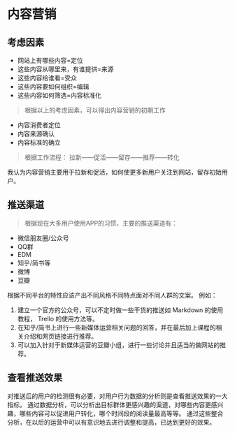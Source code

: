 # 内容营销

## 考虑因素
- 网站上有哪些内容=定位
- 这些内容从哪里来，有谁提供=来源
- 这些内容给谁看=受众
- 这些内容要如何组织=编辑
- 这些内容如何筛选=内容标准化

> 根据以上的考虑因素，可以得出内容营销的初期工作

- 内容消费者定位 
- 内容来源确认
- 内容标准的确立

> 根据工作流程：
> 拉新——促活——留存——推荐——转化

我认为内容营销主要用于拉新和促活，如何使更多新用户关注到网站，留存初始用户。

## 推送渠道

> 根据现在大多用户使用APP的习惯，主要的推送渠道有：

- 微信朋友圈/公众号
- QQ群
- EDM
- 知乎/简书等
- 微博
- 豆瓣

根据不同平台的特性应该产出不同风格不同特点面对不同人群的文案。
例如：
1. 建立一个官方的公众号，可以不定时做一些干货的推送如 Markdown 的使用教程， Trello 的使用方法等。
2. 在知乎/简书上进行一些新媒体运营相关问题的回答，并在最后加上课程的相关介绍和网页链接进行推荐。
3. 可以加入针对于新媒体运营的豆瓣小组，进行一些讨论并且适当的做网站的推荐。


## 查看推送效果

对推送后的用户的检测很有必要，对用户行为数据的分析则是查看推送效果的一大指标。
通过数据分析，可以分析出目标群体更感兴趣的渠道，对哪些内容更感兴趣，哪些内容可以促进用户转化，哪个时间段的阅读量最高等等。
通过这些整合分析，在以后的运营中可以有意识地去进行调整和提高，已达到更好的效果。



